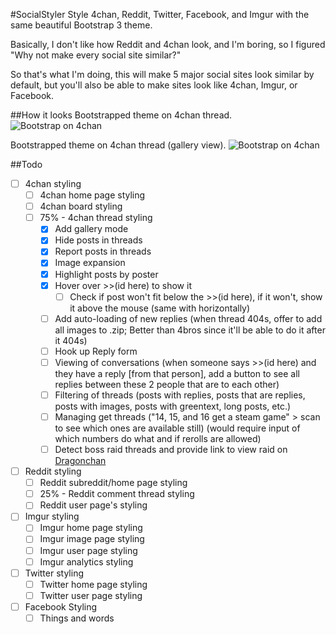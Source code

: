 #SocialStyler
Style 4chan, Reddit, Twitter, Facebook, and Imgur with the same beautiful Bootstrap 3 theme.

Basically, I don't like how Reddit and 4chan look, and I'm boring, so I figured "Why not make every social site similar?"

So that's what I'm doing, this will make 5 major social sites look similar by default, but you'll also be able to make sites look like 4chan, Imgur, or Facebook.

##How it looks
Bootstrapped theme on 4chan thread.
![Bootstrap on 4chan](https://raw.githubusercontent.com/Zbee/SocialStyler/master/4chanthread.png)

Bootstrapped theme on 4chan thread (gallery view).
![Bootstrap on 4chan](https://raw.githubusercontent.com/Zbee/SocialStyler/master/4chanthread-gal.png)

##Todo
- [ ] 4chan styling
  - [ ] 4chan home page styling
  - [ ] 4chan board styling
  - [ ] 75% - 4chan thread styling
    - [X] Add gallery mode
    - [X] Hide posts in threads
    - [X] Report posts in threads
    - [X] Image expansion
    - [X] Highlight posts by poster
    - [X] Hover over >>(id here) to show it
      - [ ] Check if post won't fit below the >>(id here), if it won't, show it above the mouse (same with horizontally)
    - [ ] Add auto-loading of new replies (when thread 404s, offer to add all images to .zip; Better than 4bros since it'll be able to do it after it 404s)
    - [ ] Hook up Reply form
    - [ ] Viewing of conversations (when someone says >>(id here) and they have a reply [from that person], add a button to see all replies between these 2 people that are to each other)
    - [ ] Filtering of threads (posts with replies, posts that are replies, posts with images, posts with greentext, long posts, etc.)
    - [ ] Managing get threads ("14, 15, and 16 get a steam game" > scan to see which ones are available still) (would require input of which numbers do what and if rerolls are allowed)
    - [ ] Detect boss raid threads and provide link to view raid on [Dragonchan](http://dragonslayer.eu01.aws.af.cm/)
- [ ] Reddit styling
  - [ ] Reddit subreddit/home page styling
  - [ ] 25% - Reddit comment thread styling
  - [ ] Reddit user page's styling
- [ ] Imgur styling
  - [ ] Imgur home page styling
  - [ ] Imgur image page styling
  - [ ] Imgur user page styling
  - [ ] Imgur analytics styling
- [ ] Twitter styling
  - [ ] Twitter home page styling
  - [ ] Twitter user page styling
- [ ] Facebook Styling
   - [ ] Things and words